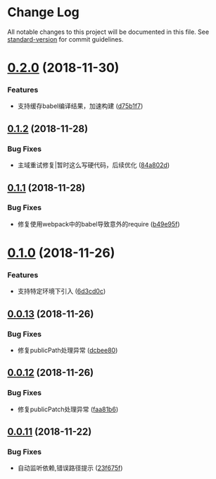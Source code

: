 # Change Log

All notable changes to this project will be documented in this file. See [standard-version](https://github.com/conventional-changelog/standard-version) for commit guidelines.

<a name="0.2.0"></a>
# [0.2.0](https://github.com/hxfdarling/html-inline-assets-loader/compare/v0.1.2...v0.2.0) (2018-11-30)


### Features

* 支持缓存babel编译结果，加速构建 ([d75b1f7](https://github.com/hxfdarling/html-inline-assets-loader/commit/d75b1f7))



<a name="0.1.2"></a>
## [0.1.2](https://github.com/hxfdarling/html-inline-assets-loader/compare/v0.1.1...v0.1.2) (2018-11-28)


### Bug Fixes

* 主域重试修复|暂时这么写硬代码，后续优化 ([84a802d](https://github.com/hxfdarling/html-inline-assets-loader/commit/84a802d))



<a name="0.1.1"></a>
## [0.1.1](https://github.com/hxfdarling/html-inline-assets-loader/compare/v0.1.0...v0.1.1) (2018-11-28)


### Bug Fixes

* 修复使用webpack中的babel导致意外的require ([b49e95f](https://github.com/hxfdarling/html-inline-assets-loader/commit/b49e95f))



<a name="0.1.0"></a>
# [0.1.0](https://github.com/hxfdarling/html-inline-assets-loader/compare/v0.0.13...v0.1.0) (2018-11-26)


### Features

* 支持特定环境下引入 ([6d3cd0c](https://github.com/hxfdarling/html-inline-assets-loader/commit/6d3cd0c))



<a name="0.0.13"></a>
## [0.0.13](https://github.com/hxfdarling/html-inline-assets-loader/compare/v0.0.12...v0.0.13) (2018-11-26)


### Bug Fixes

* 修复publicPath处理异常 ([dcbee80](https://github.com/hxfdarling/html-inline-assets-loader/commit/dcbee80))



<a name="0.0.12"></a>
## [0.0.12](https://github.com/hxfdarling/html-inline-assets-loader/compare/v0.0.11...v0.0.12) (2018-11-26)


### Bug Fixes

* 修复publicPatch处理异常 ([faa81b6](https://github.com/hxfdarling/html-inline-assets-loader/commit/faa81b6))



<a name="0.0.11"></a>
## [0.0.11](https://github.com/hxfdarling/html-inline-assets-loader/compare/v0.0.10...v0.0.11) (2018-11-22)


### Bug Fixes

* 自动监听依赖,错误路径提示 ([23f675f](https://github.com/hxfdarling/html-inline-assets-loader/commit/23f675f))

